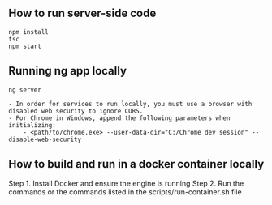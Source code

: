 ## How to run server-side code

    npm install
    tsc
    npm start

## Running ng app locally

	ng server
	
	- In order for services to run locally, you must use a browser with disabled web security to ignore CORS.  
	- For Chrome in Windows, append the following parameters when initializing:
		- <path/to/chrome.exe> --user-data-dir="C:/Chrome dev session" --disable-web-security
    
## How to build and run in a docker container locally

Step 1. Install Docker and ensure the engine is running
Step 2. Run the commands or the commands listed in the scripts/run-container.sh file

